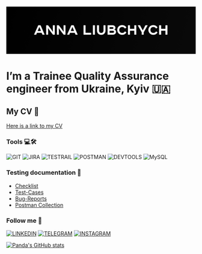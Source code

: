 [![Header](https://github.com/Pandaishere/Pandaishere/blob/main/assets/GitHub%20cover%20-%206.png)](https://www.linkedin.com/in/anna-liubchych-732a42241/)

# I’m a Trainee Quality Assurance engineer from Ukraine, Kyiv 🇺🇦

## My CV 📃
[Here is a link to my CV]()

### Tools 💻🛠
![GIT](https://img.shields.io/badge/-GIT-0d1c45?style=plastic&logo=Git&logoColor=00000)
![JIRA](https://img.shields.io/badge/-JIRA-0d1c45?style=plastic&logo=Jira&logoColor=39f)
![TESTRAIL](https://img.shields.io/badge/-TESTRAIL-0d1c45?style=plastic&logo=Testrail&logoColor=39f)
![POSTMAN](https://img.shields.io/badge/-POSTMAN-0d1c45?style=plastic&logo=Postman&logoColor=f63)
![DEVTOOLS](https://img.shields.io/badge/-DEVTOOLS-0d1c45?style=plastic&logo=googlechrome&logoColor=3b85ff)
![MySQL](https://img.shields.io/badge/-MySQL-0d1c45?style=plastic&logo=mysql&logoColor=e40c24)

### Testing documentation 📄
- [Checklist](https://docs.google.com/spreadsheets/d/1us0pCJrZgE9OSDuIld88meq5WQLNZ1WoEP-zqUAEAis/edit#gid=0)
- [Test-Cases](https://github.com/Pandaishere/Test-Cases.git)
- [Bug-Reports](https://docs.google.com/spreadsheets/d/123lG_5PGe_jOmN2BMnJmIR8ftusvBGTo40xNpuwvgJU/edit#gid=0)
- [Postman Collection](https://github.com/Pandaishere/Postman_Collection.git)



### Follow me 📲

[![LINKEDIN](https://img.shields.io/badge/-LINKEDIN-0d1c45?style=plastic&logo=Linkedin)](https://www.linkedin.com/in/anna-liubchych-732a42241/)
[![TELEGRAM](https://img.shields.io/badge/-TELEGRAM-0d1c45?style=plastic&logo=Telegram)](https://t.me/anna_liubchych) 
[![INSTAGRAM](https://img.shields.io/badge/-INSTAGRAM-0d1c45?style=plastic&logo=Instagram)](https://www.instagram.com/hecallsmepanda/) 


[![Panda's GitHub stats](https://github-readme-stats.vercel.app/api?username=Pandaishere&show_icons=true&theme=tokyonight)](https://github.com/anuraghazra/github-readme-stats)



